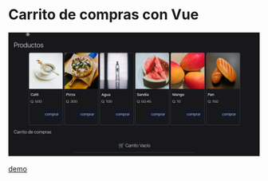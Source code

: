 # Carrito de compras con Vue

![carrito-vue](./src/assets/carrito-vue.png)

[demo](https://henryxaz-carrito-vue.netlify.app/)
